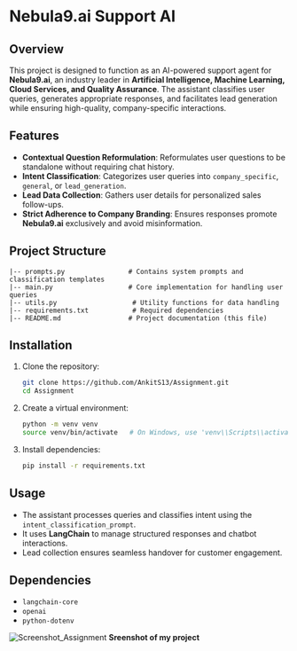 # Nebula9.ai Support AI

## Overview
This project is designed to function as an AI-powered support agent for **Nebula9.ai**, an industry leader in **Artificial Intelligence, Machine Learning, Cloud Services, and Quality Assurance**. The assistant classifies user queries, generates appropriate responses, and facilitates lead generation while ensuring high-quality, company-specific interactions.

## Features
- **Contextual Question Reformulation**: Reformulates user questions to be standalone without requiring chat history.
- **Intent Classification**: Categorizes user queries into `company_specific`, `general`, or `lead_generation`.
- **Lead Data Collection**: Gathers user details for personalized sales follow-ups.
- **Strict Adherence to Company Branding**: Ensures responses promote **Nebula9.ai** exclusively and avoid misinformation.

## Project Structure
```
|-- prompts.py                # Contains system prompts and classification templates
|-- main.py                   # Core implementation for handling user queries
|-- utils.py                   # Utility functions for data handling
|-- requirements.txt           # Required dependencies
|-- README.md                 # Project documentation (this file)
```

## Installation
1. Clone the repository:
   ```bash
   git clone https://github.com/AnkitS13/Assignment.git
   cd Assignment
   ```
2. Create a virtual environment:
   ```bash
   python -m venv venv
   source venv/bin/activate   # On Windows, use 'venv\\Scripts\\activate'
   ```
3. Install dependencies:
   ```bash
   pip install -r requirements.txt
   ```

## Usage
- The assistant processes queries and classifies intent using the `intent_classification_prompt`.
- It uses **LangChain** to manage structured responses and chatbot interactions.
- Lead collection ensures seamless handover for customer engagement.

## Dependencies
- `langchain-core`
- `openai`
- `python-dotenv`

![Screenshot_Assignment](https://github.com/user-attachments/assets/436b943e-e4bd-40c7-8d87-4cf60e376ff2)
**Sreenshot of my project**

